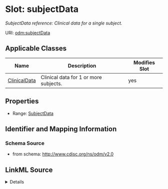 # Slot: subjectData


_SubjectData reference: Clinical data for a single subject._



URI: [odm:subjectData](http://www.cdisc.org/ns/odm/v2.0/subjectData)



<!-- no inheritance hierarchy -->




## Applicable Classes

| Name | Description | Modifies Slot |
| --- | --- | --- |
[ClinicalData](ClinicalData.md) | Clinical data for 1 or more subjects. |  yes  |







## Properties

* Range: [SubjectData](SubjectData.md)





## Identifier and Mapping Information







### Schema Source


* from schema: http://www.cdisc.org/ns/odm/v2.0




## LinkML Source

<details>
```yaml
name: subjectData
description: 'SubjectData reference: Clinical data for a single subject.'
from_schema: http://www.cdisc.org/ns/odm/v2.0
rank: 1000
identifier: false
alias: subjectData
domain_of:
- ClinicalData
range: SubjectData

```
</details>